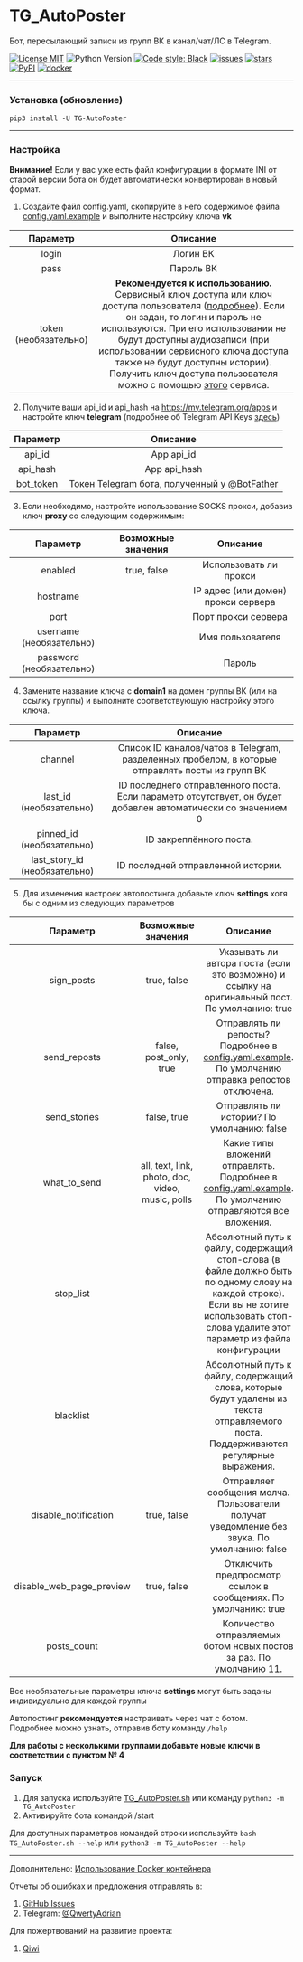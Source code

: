 TG_AutoPoster 
=============
Бот, пересылающий записи из групп ВК в канал/чат/ЛС в Telegram.

[![License MIT](https://img.shields.io/github/license/qwertyadrian/TG_AutoPoster.svg)](/LICENCE.md) 
![Python Version](https://img.shields.io/pypi/pyversions/tg_autoposter) 
[![Code style: Black](https://img.shields.io/badge/code%20style-black-000000.svg)](https://github.com/psf/black)
[![issues](https://img.shields.io/github/issues/qwertyadrian/TG_AutoPoster.svg)](https://github.com/qwertyadrian/TG_AutoPoster/issues) 
[![stars](https://img.shields.io/github/stars/qwertyadrian/TG_AutoPoster.svg)](https://github.com/qwertyadrian/TG_AutoPoster/stargazers)
[![PyPI](https://img.shields.io/pypi/v/TG-AutoPoster)](https://pypi.org/project/TG-AutoPoster/)
[![docker](https://img.shields.io/badge/docker%20image-tg__autoposter-FF9900)](https://hub.docker.com/r/qwertyadrian/tg_autoposter)
***
### Установка (обновление)
```shell script
pip3 install -U TG-AutoPoster
```
***
### Настройка
**Внимание!** Если у вас уже есть файл конфигурации в формате INI от старой версии бота он будет автоматически конвертирован в новый формат.
1. Создайте файл config.yaml, скопируйте в него содержимое файла [config.yaml.example](/config.yaml.example) и выполните настройку ключа **vk**

|                 Параметр                 |                                                                                                                                                                                                          Описание                                                                                                                                                                                                          |
|:----------------------------------------:|:--------------------------------------------------------------------------------------------------------------------------------------------------------------------------------------------------------------------------------------------------------------------------------------------------------------------------------------------------------------------------------------------------------------------------:|
|                  login                   |                                                                                                                                                                                                          Логин ВК                                                                                                                                                                                                          |
|                   pass                   |                                                                                                                                                                                                         Пароль ВК                                                                                                                                                                                                          |
|          token (необязательно)           | **Рекомендуется к использованию.** Cервисный ключ доступа или ключ доступа пользователя ([подробнее](https://vk.com/dev/access_token)). Если он задан, то логин и пароль не используются. При его использовании не будут доступны аудиозаписи (при использовании сервисного ключа доступа также не будут доступны истории). Получить ключ доступа пользователя можно с помощью [этого](https://vkhost.github.io/) сервиса. | 

2. Получите ваши api_id и api_hash на https://my.telegram.org/apps и настройте ключ **telegram** (подробнее об Telegram API Keys [здесь](https://docs.pyrogram.org/intro/setup#api-keys))

| Параметр  |                                Описание                                |
|:---------:|:----------------------------------------------------------------------:|
|  api_id   |                               App api_id                               |
| api_hash  |                              App api_hash                              |
| bot_token | Токен Telegram бота, полученный у [@BotFather](https://t.me/BotFather) |

3. Если необходимо, настройте использование SOCKS прокси, добавив ключ **proxy** со следующим содержимым:

|         Параметр         | Возможные значения |                Описание                |
|:------------------------:|:------------------:|:--------------------------------------:|
|         enabled          |    true, false     |         Использовать ли прокси         |
|         hostname         |                    |  IP адрес (или домен) прокси сервера   |
|           port           |                    |          Порт прокси сервера           |
| username (необязательно) |                    |            Имя пользователя            |
| password (необязательно) |                    |                 Пароль                 |

4. Замените название ключа с **domain1** на домен группы ВК (или на ссылку группы) и выполните соответствующую настройку этого ключа.

|           Параметр            |                                                   Описание                                                   |
|:-----------------------------:|:------------------------------------------------------------------------------------------------------------:|
|            channel            |       Список ID каналов/чатов в Telegram, разделенных пробелом, в которые отправлять посты из групп ВК       |
|    last_id (необязательно)    | ID последнего отправленного поста. Если параметр отсутствует, он будет добавлен автоматически со значением 0 |
|   pinned_id (необязательно)   |                                           ID закреплённого поста.                                            |
| last_story_id (необязательно) |                                      ID последней отправленной истории.                                      |


5. Для изменения настроек автопостинга добавьте ключ **settings** хотя бы с одним из следующих параметров

|         Параметр         |                Возможные значения                |                                                                                           Описание                                                                                           |
|:------------------------:|:------------------------------------------------:|:--------------------------------------------------------------------------------------------------------------------------------------------------------------------------------------------:|
|        sign_posts        |                   true, false                    |                                               Указывать ли автора поста (если это возможно) и ссылку на оригинальный пост. По умолчанию: true                                                |
|       send_reposts       |              false, post_only, true              |                                  Отправлять ли репосты? Подробнее в [config.yaml.example](/config.yaml.example). По умолчанию отправка репостов отключена.                                   |
|       send_stories       |                   false, true                    |                                                                          Отправлять ли истории? По умолчанию: false                                                                          |
|       what_to_send       | all, text, link, photo, doc, video, music, polls |                               Какие типы вложений отправлять. Подробнее в [config.yaml.example](/config.yaml.example). По умолчанию отправляются все вложения.                               |
|        stop_list         |                                                  | Абсолютный путь к файлу, содержащий стоп-слова (в файле должно быть по одному слову на каждой строке). Если вы не хотите использовать стоп-слова удалите этот параметр из файла конфигурации |
|        blacklist         |                                                  |                             Абсолютный путь к файлу, содержащий слова, которые будут удалены из текста отправляемого поста. Поддерживаются регулярные выражения.                             |
|   disable_notification   |                   true, false                    |                                                 Отправляет сообщения молча. Пользователи получат уведомление без звука. По умолчанию: false                                                  |
| disable_web_page_preview |                   true, false                    |                                                                Отключить предпросмотр ссылок в сообщениях. По умолчанию: true                                                                |
|       posts_count        |                                                  |                                                             Количество отправляемых ботом новых постов за раз. По умолчанию 11.                                                              |

Все необязательные параметры ключа **settings** могут быть заданы индивидуально для каждой группы

Автопостинг **рекомендуется** настраивать через чат с ботом. Подробнее можно узнать, отправив боту команду `/help`

**Для работы с несколькими группами добавьте новые ключи в соответствии с пунктом № 4**                                                                                                                                                                                                                                                                              
### Запуск                                                                                                                                                                                                                                                                                                                                                            
1. Для запуска используйте [TG_AutoPoster.sh](/TG_AutoPoster.sh) или команду `python3 -m TG_AutoPoster`     
2. Активируйте бота командой /start

Для доступных параметров командой строки используйте `bash TG_AutoPoster.sh --help` или `python3 -m TG_AutoPoster --help`
***
Дополнительно:
[Использование Docker контейнера](/Docker.md)

Отчеты об ошибках и предложения отправлять в:
1. [GitHub Issues](https://github.com/qwertyadrian/TG_AutoPoster/issues/new/choose)
2. Telegram: [@QwertyAdrian](https://t.me/QwertyAdrian)

Для пожертвований на развитие проекта:
1. [Qiwi](https://qiwi.com/n/QWERTYADRIAN)
